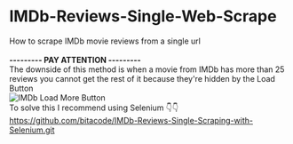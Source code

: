 # IMDb-Reviews-Single-Web-Scrape
How to scrape IMDb movie reviews from a single url
<br/>
<br/>
**--------- PAY ATTENTION ---------**
<br/>
The downside of this method is when a movie from IMDb has more than 25 reviews you cannot get the rest of it because they're hidden by the Load Button
<br/>
<img title="IMDb Load More Button" alt="IMDb Load More Button" src="https://github.com/bitacode/images/blob/main/load.png?raw=true">
<br/>
To solve this I recommend using Selenium 👇👇 
<br/>
https://github.com/bitacode/IMDb-Reviews-Single-Scraping-with-Selenium.git

